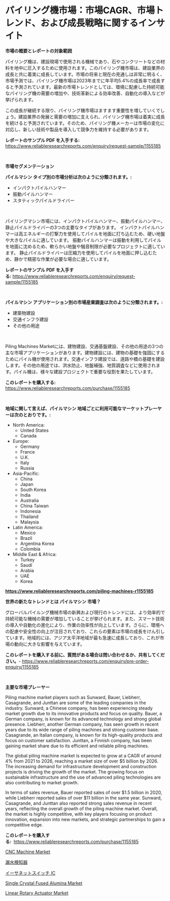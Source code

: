 <p><h1>パイリング機市場：市場CAGR、市場トレンド、および成長戦略に関するインサイト</h1></p><p><strong>市場の概要とレポートの対象範囲</strong></p>
<p><p>パイリング機は、建設現場で使用される機械であり、石やコンクリートなどの材料を地中に圧入するために使用されます。このパイリング機市場は、建設業界の成長と共に着実に成長しています。市場の将来と現在の見通しは非常に明るく、市場予測では、パイリング機市場は2023年までに年平均5.4%の成長率で成長すると予測されています。最新の市場トレンドとしては、環境に配慮した持続可能なパイリング機の需要の増加や、技術革新による効率改善、自動化の導入などが挙げられます。</p><p>この成長が継続する限り、パイリング機市場はますます重要性を増していくでしょう。建設業界の発展と需要の増加に支えられ、パイリング機市場は着実に成長を続けると予測されています。そのため、パイリング機メーカーは市場の変化に対応し、新しい技術や製品を導入して競争力を維持する必要があります。</p></p>
<p><strong>レポートのサンプル PDF を入手する:</strong> <a href="https://www.reliableresearchreports.com/enquiry/request-sample/1155185">https://www.reliableresearchreports.com/enquiry/request-sample/1155185</a></p>
<p>&nbsp;</p>
<p><strong>市場セグメンテーション</strong></p>
<p><strong>パイルマシン タイプ別の市場分析は次のように分類されます。:</strong></p>
<p><ul><li>インパクトパイルハンマー</li><li>振動パイルハンマー</li><li>スタティックパイルドライバー</li></ul></p>
<p>&nbsp;</p>
<p><p>パイリングマシン市場には、インパクトパイルハンマー、振動パイルハンマー、静止パイルドライバーの3つの主要なタイプがあります。 インパクトパイルハンマーは高エネルギーの打撃力を使用してパイルを地面に打ち込むため、硬い地盤や大きなパイルに適しています。 振動パイルハンマーは振動を利用してパイルを地面に沈めるため、軟らかい地盤や騒音制限が必要なプロジェクトに適しています。 静止パイルドライバーは圧縮力を使用してパイルを地面に押し込むため、静かで精密な作業が必要な場合に適しています。</p></p>
<p><strong>レポートのサンプル PDF を入手する:</strong>&nbsp;<a href="https://www.reliableresearchreports.com/enquiry/request-sample/1155185">https://www.reliableresearchreports.com/enquiry/request-sample/1155185</a></p>
<p>&nbsp;</p>
<p><strong> パイルマシン アプリケーション別の市場産業調査は次のように分類されます。:</strong></p>
<p><ul><li>建築物建設</li><li>交通インフラ建設</li><li>その他の用途</li></ul></p>
<p>&nbsp;</p>
<p><p>Piling Machines Marketには、建物建設、交通基盤建設、その他の用途の3つの主な市場アプリケーションがあります。建物建設には、建物の基礎を強固にするためにパイル機が使用されます。交通インフラ建設では、道路や橋の基礎を建設します。その他の用途では、洪水防止、地盤補強、地質調査などに使用されます。パイル機は、様々な建設プロジェクトで重要な役割を果たしています。</p></p>
<p><strong>このレポートを購入する:</strong>&nbsp; <a href="https://www.reliableresearchreports.com/purchase/1155185">https://www.reliableresearchreports.com/purchase/1155185</a></p>
<p>&nbsp;</p>
<p><strong>地域に関して言えば、パイルマシン 地域ごとに利用可能なマーケットプレーヤーは次のとおりです。:</strong></p>
<p><ul>
    <li>
        North America:
        <ul>
            <li>United States</li>
            <li>Canada</li>
        </ul>
    </li>
    <li>
        Europe:
        <ul>
            <li>Germany</li>
            <li>France</li>
            <li>U.K.</li>
            <li>Italy</li>
            <li>Russia</li>
        </ul>
    </li>
    <li>
        Asia-Pacific:
        <ul>
            <li>China</li>
            <li>Japan</li>
            <li>South Korea</li>
            <li>India</li>
            <li>Australia</li>
            <li>China Taiwan</li>
            <li>Indonesia</li>
            <li>Thailand</li>
            <li>Malaysia</li>
        </ul>
    </li>
    <li>
        Latin America:
        <ul>
            <li>Mexico</li>
            <li>Brazil</li>
            <li>Argentina Korea</li>
            <li>Colombia</li>
        </ul>
    </li>
    <li>
        Middle East & Africa:
        <ul>
            <li>Turkey</li>
            <li>Saudi</li>
            <li>Arabia</li>
            <li>UAE</li>
            <li>Korea</li>
        </ul>
    </li>
    </ul></p>
<p><strong><a href="https://www.reliableresearchreports.com/piling-machines-r1155185">https://www.reliableresearchreports.com/piling-machines-r1155185</a></strong>&nbsp;</p>
<p><strong>世界の新たなトレンドとは パイルマシン 市場？</strong></p>
<p><p>グローバルパイルング機械市場の新興および現行のトレンドには、より効率的で持続可能な機械の需要が増加していることが挙げられます。また、スマート技術の導入や自動化の進化により、作業の効率性が向上しています。さらに、環境への配慮や安全性の向上が注目されており、これらの要素は市場の成長をけん引しています。地域的には、アジア太平洋地域が最も急速に成長しており、これが市場の動向に大きな影響を与えています。</p></p>
<p><strong>このレポートを購入する前に、質問がある場合は問い合わせるか、共有してください。</strong>- <a href="https://www.reliableresearchreports.com/enquiry/pre-order-enquiry/1155185">https://www.reliableresearchreports.com/enquiry/pre-order-enquiry/1155185</a></p>
<p>&nbsp;</p>
<p><strong>主要な市場プレーヤー</strong></p>
<p><p>Piling machine market players such as Sunward, Bauer, Liebherr, Casagrande, and Junttan are some of the leading companies in the industry. Sunward, a Chinese company, has been experiencing steady market growth due to its innovative products and focus on quality. Bauer, a German company, is known for its advanced technology and strong global presence. Liebherr, another German company, has seen growth in recent years due to its wide range of piling machines and strong customer base. Casagrande, an Italian company, is known for its high-quality products and focus on customer satisfaction. Junttan, a Finnish company, has been gaining market share due to its efficient and reliable piling machines.</p><p>The global piling machine market is expected to grow at a CAGR of around 4% from 2021 to 2026, reaching a market size of over $5 billion by 2026. The increasing demand for infrastructure development and construction projects is driving the growth of the market. The growing focus on sustainable infrastructure and the use of advanced piling technologies are also contributing to market growth.</p><p>In terms of sales revenue, Bauer reported sales of over $1.5 billion in 2020, while Liebherr reported sales of over $11 billion in the same year. Sunward, Casagrande, and Junttan also reported strong sales revenue in recent years, reflecting the overall growth of the piling machine market. Overall, the market is highly competitive, with key players focusing on product innovation, expansion into new markets, and strategic partnerships to gain a competitive edge.</p></p>
<p><strong>このレポートを購入する:</strong>&nbsp;&nbsp;<a href="https://www.reliableresearchreports.com/purchase/1155185">https://www.reliableresearchreports.com/purchase/1155185</a></p>
<p><p><a href="https://github.com/provorikovar/Market-Research-Report-List-3/blob/main/cnc-machine-market.md">CNC Machine Market</a></p><p><a href="https://github.com/cbigkbh02719/Market-Research-Report-List-1/blob/main/103361824905.md">漏水検知器</a></p><p><a href="https://github.com/ReganWisoky2023/Market-Research-Report-List-1/blob/main/678072724906.md">イーサネットスイッチ IC</a></p><p><a href="https://www.linkedin.com/pulse/single-crystal-fused-alumina-market-offers-provide-insightful-wlihc?trackingId=%2BMo79f74Y8y%2BD%2FJPLFLX4Q%3D%3D">Single Crystal Fused Alumina Market</a></p><p><a href="https://view.publitas.com/reportprime-1/linear-rotary-actuator-market-insight-market-trends-growth-forecasted-from-2024-to-2031/">Linear Rotary Actuator Market</a></p></p>